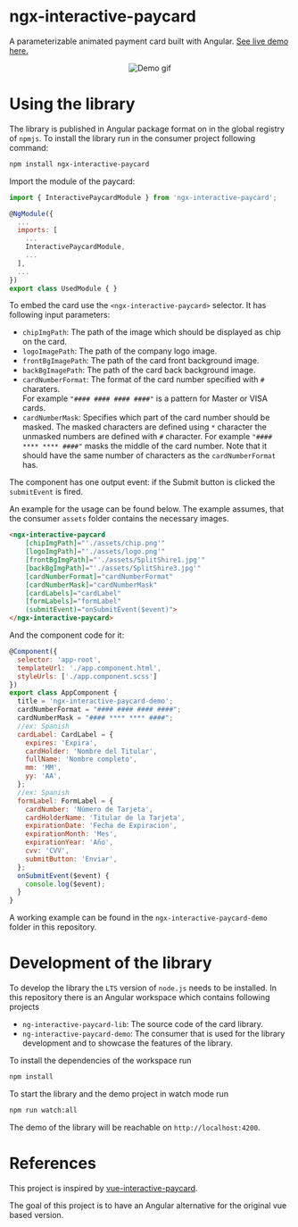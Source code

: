 # ngx-interactive-paycard

A parameterizable animated payment card built with Angular. 
[See live demo here.](https://ngx-interactive-paycard.netlify.app/)

<p align="center">
  <img src="paycard-demo.gif" alt="Demo gif"/>
</p>

# Using the library
The library is published in Angular package format on in the global registry of `npmjs`. To install the library run in the consumer project following command:

```bash
npm install ngx-interactive-paycard 
```

Import the module of the paycard:

```javascript
import { InteractivePaycardModule } from 'ngx-interactive-paycard';

@NgModule({
  ...
  imports: [
    ...
    InteractivePaycardModule,
    ...
  ],
  ...
})
export class UsedModule { }
```

To embed the card use the `<ngx-interactive-paycard>` selector. It has following input parameters:
* `chipImgPath`: The path of the image which should be displayed as chip on the card.
* `logoImagePath`: The path of the company logo image.
* `frontBgImagePath`: The path of the card front background image.
* `backBgImagePath`: The path of the card back background image.
* `cardNumberFormat`: The format of the card number specified with `#` charaters.<br/> For example `"#### #### #### ####"` is a pattern for Master or VISA cards.
* `cardNumberMask`: Specifies which part of the card number should be masked. The masked characters are defined using `*` character the unmasked numbers are defined with `#` character. For example `"#### **** **** ####"` masks the middle of the card number. Note that it should have the same number of characters as the `cardNumberFormat` has.

The component has one output event: if the Submit button is clicked the `submitEvent` is fired.

An example for the usage can be found below. The example assumes, that the consumer `assets` folder contains the necessary images.

```html
<ngx-interactive-paycard 
    [chipImgPath]="'./assets/chip.png'" 
    [logoImgPath]="'./assets/logo.png'"
    [frontBgImgPath]="'./assets/SplitShire1.jpg'" 
    [backBgImgPath]="'./assets/SplitShire3.jpg'"
    [cardNumberFormat]="cardNumberFormat" 
    [cardNumberMask]="cardNumberMask" 
    [cardLabels]="cardLabel"
    [formLabels]="formLabel"
    (submitEvent)="onSubmitEvent($event)">
</ngx-interactive-paycard>
```

And the component code for it:

```javascript
@Component({
  selector: 'app-root',
  templateUrl: './app.component.html',
  styleUrls: ['./app.component.scss']
})
export class AppComponent {
  title = 'ngx-interactive-paycard-demo';
  cardNumberFormat = "#### #### #### ####";
  cardNumberMask = "#### **** **** ####";
  //ex: Spanish
  cardLabel: CardLabel = {
    expires: 'Expira',
    cardHolder: 'Nombre del Titular',
    fullName: 'Nombre completo',
    mm: 'MM',
    yy: 'AA',
  };
  //ex: Spanish
  formLabel: FormLabel = {
    cardNumber: 'Número de Tarjeta',
    cardHolderName: 'Titular de la Tarjeta',
    expirationDate: 'Fecha de Expiracion',
    expirationMonth: 'Mes',
    expirationYear: 'Año',
    cvv: 'CVV',
    submitButton: 'Enviar',
  };
  onSubmitEvent($event) {
    console.log($event);
  }
}
```

A working example can be found in the `ngx-interactive-paycard-demo` folder in this repository.


# Development of the library
To develop the library the `LTS` version of `node.js` needs to be installed. 
In this repository there is an Angular workspace which contains following projects
* `ng-interactive-paycard-lib`: The source code of the card library.
* `ng-interactive-paycard-demo`: The consumer that is used for the library development and to showcase the features of the library.

To install the dependencies of the workspace run 

```bash
npm install
```

To start the library and the demo project in watch mode run 

```bash
npm run watch:all
```

The demo of the library will be reachable on `http://localhost:4200`.

# References
This project is inspired by [vue-interactive-paycard](https://github.com/muhammederdem/vue-interactive-paycard). 

The goal of this project is to have an Angular alternative for the original vue based version.
